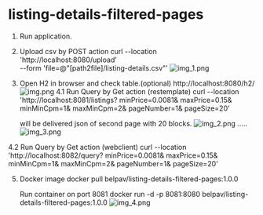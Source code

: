 # listing-details-filtered-pages

1. Run application.
2. Upload csv by POST action
   curl --location 'http://localhost:8080/upload' \
   --form 'file=@"[path2file]/listing-details.csv"'
![img_1.png](../../../../dev/workspaces/javaWorkSpace/IdeaProjects/listing-details-filtered-pages/img_1.png)
3. Open H2 in browser and check table.(optional)
   http://localhost:8080/h2/
![img.png](../../../../dev/workspaces/javaWorkSpace/IdeaProjects/listing-details-filtered-pages/img.png)
4.1 Run Query by Get action  (restemplate)
   curl --location 'http://localhost:8081/listings?
                                          minPrice=0.0081&
                                          maxPrice=0.15&
                                          minMinCpm=1&
                                          maxMinCpm=2& 
                                          pageNumber=1&
                                          pageSize=20'
    
    will be delivered json of second page with 20 blocks.
![img_2.png](../../../../dev/workspaces/javaWorkSpace/IdeaProjects/listing-details-filtered-pages/img_2.png)
.....
![img_3.png](../../../../dev/workspaces/javaWorkSpace/IdeaProjects/listing-details-filtered-pages/img_3.png)

4.2 Run Query by Get action (webclient)
    curl --location 'http://localhost:8082/query?
                                        minPrice=0.0081&
                                        maxPrice=0.15&
                                        minMinCpm=1&
                                        maxMinCpm=2&
                                        pageNumber=1&
                                        pageSize=20'

5. Docker image
   docker pull belpav/listing-details-filtered-pages:1.0.0

    Run container on port 8081
   docker run -d -p 8081:8080 belpav/listing-details-filtered-pages:1.0.0
![img_4.png](../../../../dev/workspaces/javaWorkSpace/IdeaProjects/listing-details-filtered-pages/img_4.png)